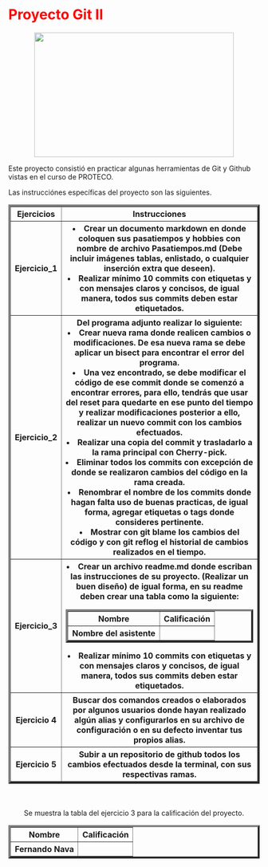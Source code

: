 # <span style="color:red">**Proyecto Git II**</span>

<p align="center">
        <img src="https://blog.facialix.com/wp-content/uploads/2021/04/git-github-cero-facialix.jpg" style="height: 250px; width:400px;"/>
</p>

Este proyecto consistió en practicar algunas herramientas de Git y Github vistas en el curso de PROTECO.

Las instrucciónes específicas del proyecto son las siguientes.


<table border="4px">
    <tr>
        <th>Ejercicios</th>
        <th> Instrucciones</th>
    </tr>
    <tr>
        <th> Ejercicio_1</th>
        <th> <li>Crear un documento markdown en donde coloquen sus pasatiempos y hobbies con nombre de archivo Pasatiempos.md (Debe incluir imágenes tablas, enlistado, o cualquier inserción extra que deseen). </li> 
        <li>Realizar mínimo 10 commits con etiquetas y con mensajes claros y concisos, de igual manera, todos sus commits deben estar etiquetados. </li>
        </th>
    </tr>
    <tr>
        <th> Ejercicio_2</th>
        <th> Del programa adjunto realizar lo siguiente:
            <li>Crear nueva rama donde realicen cambios o modificaciones. De esa nueva rama se debe aplicar un bisect para encontrar el error del programa.</li>
            <li>Una vez encontrado, se debe modificar el código de ese commit donde se comenzó a encontrar errores, para ello, tendrás que usar del reset para quedarte en ese punto del tiempo y realizar modificaciones posterior a ello, realizar un nuevo commit con los cambios efectuados.</li>
            <li>Realizar una copia del commit y trasladarlo a la rama principal con Cherry-pick.</li>
            <li>Eliminar todos los commits con excepción de donde se realizaron cambios del código en la rama creada.</li>
            <li>Renombrar el nombre de los commits donde hagan falta uso de buenas practicas, de igual forma, agregar etiquetas o tags donde consideres pertinente.</li>
            <li>Mostrar con git blame los cambios del código y con git reflog el historial de cambios realizados en el tiempo.</li>
        </th>
    </tr>
    <tr>
        <th> Ejercicio_3</th>
        <th> <li>Crear un archivo readme.md donde escriban las instrucciones de su proyecto. (Realizar un buen diseño) de igual forma, en su readme deben crear una tabla como la siguiente: 
        <table border="4px">
            <tr>
                <th>Nombre</th>
                <th> Calificación</th>
            </tr>
            <tr>
                <th>Nombre del asistente</th>
                <th> </th>
            </tr>
        </table> </li> 
        <li>Realizar mínimo 10 commits con etiquetas y con mensajes claros y concisos, de igual manera, todos sus commits deben estar etiquetados. </li>
        </th>
    </tr>
    <tr>
        <th>Ejercicio 4</th>
        <th>Buscar dos comandos creados o elaborados por algunos usuarios donde hayan realizado algún alias y configurarlos en su archivo de configuración o en su defecto inventar tus propios alias. </th>
    </tr>
    <tr>
        <th>Ejercicio 5</th>
        <th>Subir a un repositorio de github todos los cambios efectuados desde la terminal, con sus respectivas ramas. </th>
    </tr>
    
</table>


<br>
<br>

<center>
Se muestra la tabla del ejercicio 3 para la calificación del proyecto.

<table border="4px">
            <tr>
                <th>Nombre</th>
                <th> Calificación</th>
            </tr>
            <tr>
                <th>Fernando Nava</th>
                <th> </th>
            </tr>
</table> 
</center>